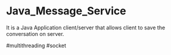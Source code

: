 # Java_Message_Service
It is a Java Application client/server that allows client to save the conversation on server.

#multithreading #socket
